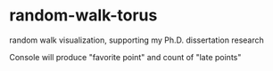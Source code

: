 # random-walk-torus
random walk visualization, supporting my Ph.D. dissertation research

Console will produce "favorite point" and count of "late points"
